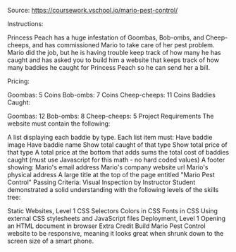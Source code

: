 Source: https://coursework.vschool.io/mario-pest-control/

Instructions:

Princess Peach has a huge infestation of Goombas, Bob-ombs, and Cheep-cheeps, and has commissioned Mario to take care of her pest problem. Mario did the job, but he is having trouble keep track of how many he has caught and has asked you to build him a website that keeps track of how many baddies he caught for Princess Peach so he can send her a bill.

Pricing:

Goombas: 5 Coins Bob-ombs: 7 Coins Cheep-cheeps: 11 Coins Baddies Caught:

Goombas: 12 Bob-ombs: 8 Cheep-cheeps: 5 Project Requirements The website must contain the following:

A list displaying each baddie by type. Each list item must: Have baddie image Have baddie name Show total caught of that type Show total price of that type A total price at the bottom that adds sums the total cost of baddies caught (must use Javascript for this math - no hard coded values) A footer showing: Mario's email address Mario's company website url Mario's physical address A large title at the top of the page entitled "Mario Pest Control" Passing Criteria: Visual Inspection by Instructor Student demonstrated a solid understanding with the following levels of the skills tree:

Static Websites, Level 1 CSS Selectors Colors in CSS Fonts in CSS Using external CSS stylesheets and JavaScript files Deployment, Level 1 Opening an HTML document in browser Extra Credit Build Mario Pest Control website to be responsive, meaning it looks great when shrunk down to the screen size of a smart phone.